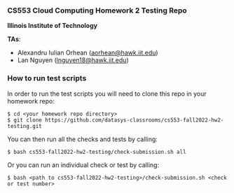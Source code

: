 ### CS553 Cloud Computing Homework 2 Testing Repo
**Illinois Institute of Technology**  

**TAs**: 
* Alexandru Iulian Orhean (aorhean@hawk.iit.edu)  
* Lan Nguyen (lnguyen18@hawk.iit.edu)  

### How to run test scripts
In order to run the test scripts you will need to clone this repo in your homework repo:
```
$ cd <your homework repo directory>
$ git clone https://github.com/datasys-classrooms/cs553-fall2022-hw2-testing.git
```

You can then run all the checks and tests by calling:
```
$ bash cs553-fall2022-hw2-testing/check-submission.sh all
```

Or you can run an individual check or test by calling:
```
$ bash <path to cs553-fall2022-hw2-testing>/check-submission.sh <check or test number>
```